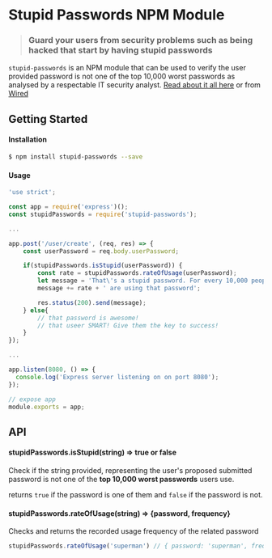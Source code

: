 # Stupid Passwords NPM Module

> ### Guard your users from security problems such as being hacked that start by having stupid passwords

`stupid-passwords` is an NPM module that can be used to verify the user provided password is not one
of the top 10,000 worst passwords as analysed by a respectable IT security analyst.
[Read about it all here](https://xato.net/10-000-top-passwords-6d6380716fe0#.473dkcjfm) or from
[Wired](http://www.wired.com/2013/12/web-semantics-the-ten-thousand-worst-passwords/)

## Getting Started

#### Installation

```bash
$ npm install stupid-passwords --save
```

#### Usage

```js
'use strict';

const app = require('express')();
const stupidPasswords = require('stupid-passwords');

...

app.post('/user/create', (req, res) => {
	const userPassword = req.body.userPassword;

	if(stupidPasswords.isStupid(userPassword)) {
		const rate = stupidPasswords.rateOfUsage(userPassword);
		let message = 'That\'s a stupid password. For every 10,000 people, ';
		message += rate + ' are using that password';

		res.status(200).send(message);
	} else{
		// that password is awesome!
		// that useer SMART! Give them the key to success!
	}
});

...

app.listen(8080, () => {
  console.log('Express server listening on on port 8080');
});

// expose app
module.exports = app;

```


## API

#### stupidPasswords.isStupid(string) => true or false

Check if the string provided, representing the user's proposed submitted password is not one of the
**top 10,000 worst passwords** users use.

returns `true` if the password is one of them and `false` if the password is not.

#### stupidPasswords.rateOfUsage(string) => {password, frequency}

Checks and returns the recorded usage frequency of the related password

```js
stupidPasswords.rateOfUsage('superman') // { password: 'superman', frequency: 2523 }
```
